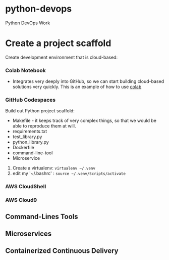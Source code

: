 # python-devops
Python DevOps Work

# Create a project scaffold

Create development environment that is cloud-based:

### Colab Notebook

* Integrates very deeply into GitHub, so we can start building cloud-based solutions very quickly.
This is an example of how to use [colab](https://github.com/twolf789/python-devops/blob/main/getting_started_python.ipynb)

### GitHub Codespaces

Build out Python project scaffold:

* Makefile - it keeps track of very complex things, so that we would be able to reproduce them at will.
* requirements.txt
* test_library.py
* python_library.py
* Dockerfile
* command-line-tool
* Microservice

1. Create a virtualenv: `virtualenv ~/.venv`
2. edit my '~/.bashrc' : `source ~/.venv/Scripts/activate`


### AWS CloudShell
### AWS Cloud9


## Command-Lines Tools

## Microservices

## Containerized Continuous Delivery
